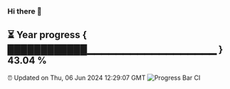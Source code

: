 ### Hi there 👋
⏳ Year progress { ████████████▁▁▁▁▁▁▁▁▁▁▁▁▁▁▁▁▁▁ } 43.04 %
---
⏰ Updated on Thu, 06 Jun 2024 12:29:07 GMT
![Progress Bar CI](https://github.com/liununu/liununu/workflows/Progress%20Bar%20CI/badge.svg)
